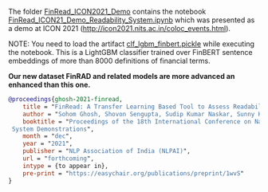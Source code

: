 The folder [FinRead_ICON2021_Demo](https://github.com/sohomghosh/FinRAD_Financial_Readability_Assessment_Dataset/tree/main/old_model_FinRead/FinRead_ICON2021_Demo) contains the notebook [FinRead_ICON21_Demo_Readability_System.ipynb](https://github.com/sohomghosh/FinRAD_Financial_Readability_Assessment_Dataset/blob/main/old_model_FinRead/FinRead_ICON2021_Demo/FinRead_ICON21_Demo_Readability_System.ipynb) which was presented as a demo at ICON 2021 (http://icon2021.nits.ac.in/coloc_events.html).

NOTE: You need to load the artifact [clf_lgbm_finbert.pickle](https://github.com/sohomghosh/FinRAD_Financial_Readability_Assessment_Dataset/blob/main/old_model_FinRead/FinRead_ICON2021_Demo/clf_lgbm_finbert.pickle) while executing the notebook. This is a LightGBM classifier trained over FinBERT sentence embeddings of more than 8000 definitions of financial terms.



**Our new dataset FinRAD and related models are more advanced an enhanced than this one.**


```bibtex 
@proceedings{ghosh-2021-finread,
    title = "FinRead: A Transfer Learning Based Tool to Assess Readability of Definitions of Financial Terms",
    author = "Sohom Ghosh, Shovon Sengupta, Sudip Kumar Naskar, Sunny Kumar Singh",
    booktitle = "Proceedings of the 18th International Conference on Natural Language Processing (ICON) : 
 System Demonstrations",
    month = "dec",
    year = "2021",
    publisher = "NLP Association of India (NLPAI)",
    url = "forthcoming",
    intype = {to appear in},
    pre-print = "https://easychair.org/publications/preprint/1wvS"
}
```
